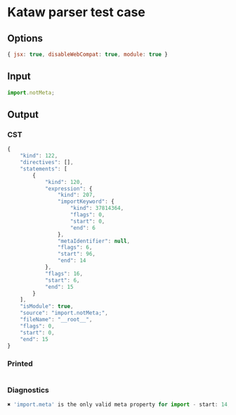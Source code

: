 # Kataw parser test case

## Options

`````js
{ jsx: true, disableWebCompat: true, module: true }
`````

## Input

`````js
import.notMeta;
`````

## Output

### CST

```javascript
{
    "kind": 122,
    "directives": [],
    "statements": [
        {
            "kind": 120,
            "expression": {
                "kind": 207,
                "importKeyword": {
                    "kind": 37814364,
                    "flags": 0,
                    "start": 0,
                    "end": 6
                },
                "metaIdentifier": null,
                "flags": 6,
                "start": 96,
                "end": 14
            },
            "flags": 16,
            "start": 6,
            "end": 15
        }
    ],
    "isModule": true,
    "source": "import.notMeta;",
    "fileName": "__root__",
    "flags": 0,
    "start": 0,
    "end": 15
}
```

### Printed

```javascript

```

### Diagnostics

```javascript
✖ 'import.meta' is the only valid meta property for import - start: 14, end: 15

```

